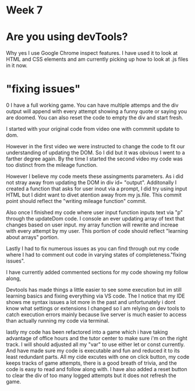 # Week 7
# Are you using devTools?
Why yes I use Google Chrome inspect features. I have used it to look at HTML and CSS elements and am currently picking up how to look at .js files in it now.

# "fixing issues"
0
I have a full working game. You can have multiple attemps and the div output will append with every attempt showing a funny quote or saying you are doomed. You can also reset the code to empty the div and start fresh.

I started with your original code from video one with commmit update to dom.

However in the first video we were instructed to change the code to fit our understanding of updating the DOM. So I did but it was obvious I went to a farther degree again. By the time I started the second video my code was too distinct from the mileage function.

However I believe my code meets these assingments parameters. As i did not stray away from updating the DOM in div id= "output".
Additonally I created a function that asks for user inout via a prompt, I did try using input HTML but I didnt want to divet atention away from my js.file. This commit point should reflect the "writing mileage function" commit.

Also once I finished my code where user input function inputs text via "p" through the updateDom code. I console an ever updating array of text that changes based on user input. my array function will rewrite and increae with every attempt by my user. This portion of code should reflect "learning about arrays" portion.

Lastly I had to fix numerous issues as you can find through out my code where I had to comment out code in varying states of completeness."fixing issues".

I have currently added commented sections for my code showing my follow along,

Devtools has made things a little easier to see some execution but im still learning basics and fixing everything via VS code. The I notice that my IDE shows me syntax issues a lot more in the past and unfortunately i dont know  what settings or extensions I changed so I am relying on dev tools to catch execution errors mainly because live server is much easier to access than actually running my code via terminal. 

lastly my code has been refactored into a game which i have taking advantage of office hours and the tutor center to make sure i'm on the right track. I will should adjusted all my "var" to use either let or const currently. And have made sure my code is executable and fun and reduced it to its least redundant parts. All my cide excutes with one on click button, my code keeps tracks of game attempts, there is a good breath of trivia, and the code is easy to read and follow along with. I have also added a reset button to clear the div of too many logged attempts but it does not refresh the game.